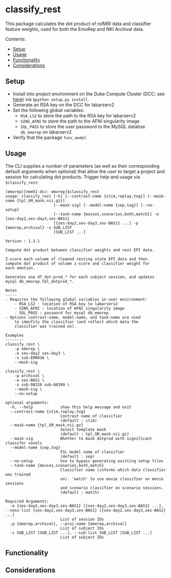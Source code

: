 # classify_rest
This package calculates the dot product of rsfMRI data and classifier feature weights, used for both the EmoRep and NKI Archival data.

Contents:
* [Setup](#setup)
* [Usage](#usage)
* [Functionality](#functionality)
* [Considerations](#considerations)


## Setup
* Install into project environment on the Duke Compute Cluster (DCC; see [here](https://github.com/labarlab/conda_dcc)) via `$python setup.py install`.
* Generate an RSA key on the DCC for labarserv2
* Set the following global variables:
    * `RSA_LS2` to store the path to the RSA key for labarserv2
    * `SING_AFNI` to store the path to the AFNI singularity image
    * `SQL_PASS` to store the user password to the MySQL databse `db_emorep` on labarserv2
* Verify that the package `func_model`


## Usage
The CLI supplies a number of parameters (as well as their corresponding default arguments when optional) that allow the user to target a project and session for calculating dot products. Trigger help and usage via `$classify_rest`:

```
(emorep)[nmm51-dcc: emorep]$classify_rest
usage: classify_rest [-h] [--contrast-name {stim,replay,tog}] [--mask-name {tpl_GM_mask.nii.gz}]
                     [--mask-sig] [--model-name {sep,tog}] [--no-setup]
                     [--task-name {movies,scenarios,both,match}] -e {ses-day2,ses-day3,ses-BAS1}
                     [{ses-day2,ses-day3,ses-BAS1} ...] -p {emorep,archival} -s SUB_LIST
                     [SUB_LIST ...]

Version : 1.3.1

Compute dot product between classifier weights and rest EPI data.

Z-score each volume of cleaned resting state EPI data and then
compute dot product of volume z-score and classifier weight for
each emotion.

Generates one df_dot-prod_* for each subject session, and updates
mysql db_emorep.tbl_dotprod_*.

Notes
-----
- Requires the following global variables in user environment:
    - RSA_LS2 : location of RSA key to labarserv2
    - SING_AFNI : location of AFNI singularity image
    - SQL_PASS : password for mysql db_emorep
- Options contrast-name, model-name, and task-name are used
    to idenfity the classifier (and reflect which data the
    classifier was trained on).

Examples
--------
classify_rest \
    -p emorep \
    -e ses-day2 ses-day3 \
    -s sub-ER0016 \
    --mask-sig

classify_rest \
    -p archival \
    -e ses-BAS1 \
    -s sub-08326 sub-08399 \
    --mask-sig \
    --no-setup

optional arguments:
  -h, --help            show this help message and exit
  --contrast-name {stim,replay,tog}
                        Contrast name of classifier
                        (default : stim)
  --mask-name {tpl_GM_mask.nii.gz}
                        Select template mask
                        (default : tpl_GM_mask.nii.gz)
  --mask-sig            Whether to mask dotprod with significant classifer voxels
  --model-name {sep,tog}
                        FSL model name of classifier
                        (default : sep)
  --no-setup            Use to bypass generating existing setup files
  --task-name {movies,scenarios,both,match}
                        Classifier name (informs which data classifier was trained
                        on). 'match' to use movie classifier on movie sessions
                        and scenario classifier on scenario sessions.
                        (default : match)

Required Arguments:
  -e {ses-day2,ses-day3,ses-BAS1} [{ses-day2,ses-day3,ses-BAS1} ...], --sess-list {ses-day2,ses-day3,ses-BAS1} [{ses-day2,ses-day3,ses-BAS1} ...]
                        List of session IDs
  -p {emorep,archival}, --proj-name {emorep,archival}
                        List of subject IDs
  -s SUB_LIST [SUB_LIST ...], --sub-list SUB_LIST [SUB_LIST ...]
                        List of subject IDs

```
<!-- Parameters `--contrast-name` and `--model-name` refer to -->

## Functionality

## Considerations